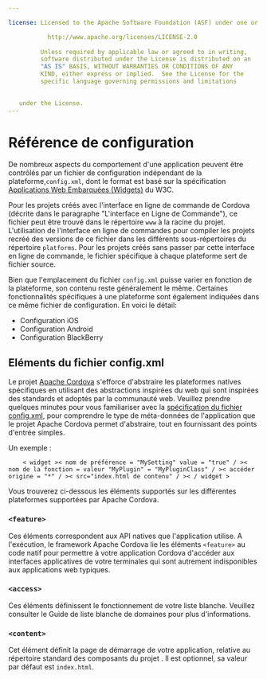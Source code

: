 ```yaml
---

license: Licensed to the Apache Software Foundation (ASF) under one or more contributor license agreements. See the NOTICE file distributed with this work for additional information regarding copyright ownership. The ASF licenses this file to you under the Apache License, Version 2.0 (the "License"); you may not use this file except in compliance with the License. You may obtain a copy of the License at

           http://www.apache.org/licenses/LICENSE-2.0
    
         Unless required by applicable law or agreed to in writing,
         software distributed under the License is distributed on an
         "AS IS" BASIS, WITHOUT WARRANTIES OR CONDITIONS OF ANY
         KIND, either express or implied.  See the License for the
         specific language governing permissions and limitations
    

   under the License.
---
```


# Référence de configuration

De nombreux aspects du comportement d'une application peuvent être contrôlés par un fichier de configuration indépendant de la plateforme,`config.xml`, dont le format est basé sur la spécification [Applications Web Embarquées (Widgets)][1] du W3C.

 [1]: http://www.w3.org/TR/widgets/

Pour les projets créés avec l'interface en ligne de commande de Cordova (décrite dans le paragraphe "L'interface en Ligne de Commande"), ce fichier peut être trouvé dans le répertoire `www` à la racine du projet. L'utilisation de l'interface en ligne de commandes pour compiler les projets recréé des versions de ce fichier dans les différents sous-répertoires du répertoire `platforms`. Pour les projets créés sans passer par cette interface en ligne de commande, le fichier spécifique à chaque plateforme sert de fichier source.

Bien que l'emplacement du fichier `config.xml` puisse varier en fonction de la plateforme, son contenu reste généralement le même. Certaines fonctionnalités spécifiques à une plateforme sont également indiquées dans ce même fichier de configuration. En voici le détail:

*   Configuration iOS
*   Configuration Android
*   Configuration BlackBerry

## Eléments du fichier config.xml

Le projet [Apache Cordova][2] s'efforce d'abstraire les plateformes natives spécifiques en utilisant des abstractions inspirées du web qui sont inspirées des standards et adoptés par la communauté web. Veuillez prendre quelques minutes pour vous familiariser avec la [spécification du fichier config.xml][1], pour comprendre le type de méta-données de l'application que le projet Apache Cordova permet d'abstraire, tout en fournissant des points d'entrée simples.

 [2]: http://cordova.io

Un exemple :

        < widget >< nom de préférence = "MySetting" value = "true" / >< nom de la fonction = valeur "MyPlugin" = "MyPluginClass" / >< accéder origine = "*" / >< src="index.html de contenu" / >< / widget >
    

Vous trouverez ci-dessous les éléments supportés sur les différentes plateformes supportées par Apache Cordova.

### `<feature>`

Ces éléments correspondent aux API natives que l'application utilise. A l'exécution, le framework Apache Cordova lie les éléments `<feature>` au code natif pour permettre à votre application Cordova d'accéder aux interfaces applicatives de votre terminales qui sont autrement indisponibles aux applications web typiques.

### `<access>`

Ces éléments définissent le fonctionnement de votre liste blanche. Veuillez consulter le Guide de liste blanche de domaines pour plus d'informations.

### `<content>`

Cet élément définit la page de démarrage de votre application, relative au répertoire standard des composants du projet . Il est optionnel, sa valeur par défaut est `index.html`.